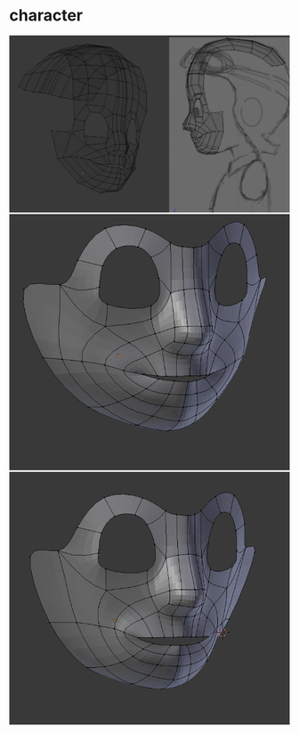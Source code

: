 # character
![Donut Project](images/im3.png)
![Donut Project](images/im2.png)
![Donut Project](images/im1.png)
